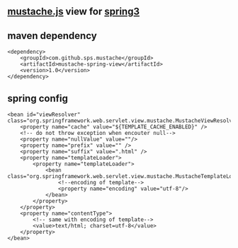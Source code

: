 [mustache.js](http://mustache.github.com/mustache.5.html) view for [spring3](http://static.springsource.org/spring/docs/3.0.x/spring-framework-reference/html/mvc.html)
---------------------------

maven dependency
-----------------

    <dependency>
        <groupId>com.github.sps.mustache</groupId>
        <artifactId>mustache-spring-view</artifactId>
        <version>1.0</version>
    </dependency>


spring config
-------------

    <bean id="viewResolver" class="org.springframework.web.servlet.view.mustache.MustacheViewResolver">
        <property name="cache" value="${TEMPLATE_CACHE_ENABLED}" />
        <!-- do not throw exception when encouter null-->
        <property name="nullValue" value=""/>
        <property name="prefix" value="" />
        <property name="suffix" value=".html" />
        <property name="templateLoader">
            <property name="templateLoader">
                <bean class="org.springframework.web.servlet.view.mustache.MustacheTemplateLoader">
                    <!--encoding of template-->
                    <property name="encoding" value="utf-8"/>
                </bean>
            </property>
        </property>
        <property name="contentType">
            <!-- same with encoding of template-->
            <value>text/html; charset=utf-8</value>
        </property>
    </bean>
